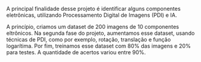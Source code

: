 A principal finalidade desse projeto é identificar alguns componentes eletrônicas, utilizando Processamento Digital de Imagens (PDI) e IA.

A princípio, criamos um dataset de 200 imagens de 10 componentes eltrônicos. 
Na segunda fase do projeto, aumentamos esse dataset, usando técnicas de PDI, como por exemplo, rotação, translação e função logarítima.
Por fim, treinamos esse dataset com 80% das imagens e 20% para testes.
A quantidade de acertos variou entre 90%.
